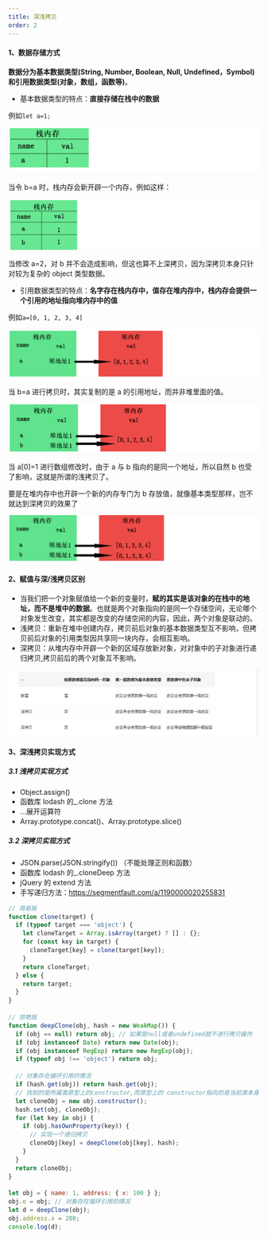 ```yaml
---
title: 深浅拷贝
order: 2
---
```


#### 1、数据存储方式

**数据分为基本数据类型(String, Number, Boolean, Null, Undefined，Symbol)和引用数据类型(对象，数组，函数等)**。

- 基本数据类型的特点：**直接存储在栈中的数据**

例如`let a=1;`

<img src="./assets/1673491311808.png">

当令 b=a 时，栈内存会新开辟一个内存，例如这样：

<img src="./assets/1673491361039.png">

当修改 a=2，对 b 并不会造成影响，但这也算不上深拷贝，因为深拷贝本身只针对较为复杂的 object 类型数据。

- 引用数据类型的特点：**名字存在栈内存中，值存在堆内存中，栈内存会提供一个引用的地址指向堆内存中的值**

例如`a=[0, 1, 2, 3, 4]`

<img src="./assets/1673491476894.png">

当 b=a 进行拷贝时，其实复制的是 a 的引用地址，而并非堆里面的值。

<img src="./assets/1673491513526.png">

当 a[0]=1 进行数组修改时，由于 a 与 b 指向的是同一个地址，所以自然 b 也受了影响，这就是所谓的浅拷贝了。

要是在堆内存中也开辟一个新的内存专门为 b 存放值，就像基本类型那样，岂不就达到深拷贝的效果了

<img src="./assets/1673491560806.png">

#### 2、赋值与深/浅拷贝区别

- 当我们把一个对象赋值给一个新的变量时，**赋的其实是该对象的在栈中的地址，而不是堆中的数据**。也就是两个对象指向的是同一个存储空间，无论哪个对象发生改变，其实都是改变的存储空间的内容，因此，两个对象是联动的。
- 浅拷贝：重新在堆中创建内存，拷贝前后对象的基本数据类型互不影响，但拷贝前后对象的引用类型因共享同一块内存，会相互影响。
- 深拷贝：从堆内存中开辟一个新的区域存放新对象，对对象中的子对象进行递归拷贝,拷贝前后的两个对象互不影响。

<img src="./assets/1673492062835.png">

#### 3、深浅拷贝实现方式

##### 3.1 浅拷贝实现方式

- Object.assign()
- 函数库 lodash 的\_.clone 方法
- ...展开运算符
- Array.prototype.concat()、Array.prototype.slice()

##### 3.2 深拷贝实现方式

- JSON.parse(JSON.stringify()) （不能处理正则和函数）
- 函数库 lodash 的\_.cloneDeep 方法
- jQuery 的 extend 方法
- 手写递归方法：https://segmentfault.com/a/1190000020255831

```javascript
// 简易版
function clone(target) {
  if (typeof target === 'object') {
    let cloneTarget = Array.isArray(target) ? [] : {};
    for (const key in target) {
      cloneTarget[key] = clone(target[key]);
    }
    return cloneTarget;
  } else {
    return target;
  }
}

// 惊艳版
function deepClone(obj, hash = new WeakMap()) {
  if (obj == null) return obj; // 如果是null或者undefined就不进行拷贝操作
  if (obj instanceof Date) return new Date(obj);
  if (obj instanceof RegExp) return new RegExp(obj);
  if (typeof obj !== 'object') return obj;

  // 对象存在循环引用的情况
  if (hash.get(obj)) return hash.get(obj);
  // 找到的是所属类原型上的constructor,而原型上的 constructor指向的是当前类本身
  let cloneObj = new obj.constructor();
  hash.set(obj, cloneObj);
  for (let key in obj) {
    if (obj.hasOwnProperty(key)) {
      // 实现一个递归拷贝
      cloneObj[key] = deepClone(obj[key], hash);
    }
  }
  return cloneObj;
}

let obj = { name: 1, address: { x: 100 } };
obj.o = obj; // 对象存在循环引用的情况
let d = deepClone(obj);
obj.address.x = 200;
console.log(d);
```
